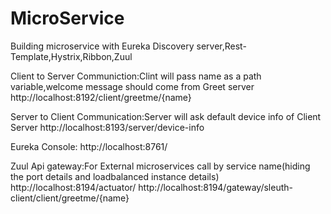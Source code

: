# MicroService
Building microservice with Eureka Discovery server,Rest-Template,Hystrix,Ribbon,Zuul

Client to Server Communiction:Clint will pass name as a path variable,welcome message should come from Greet server
http://localhost:8192/client/greetme/{name}

Server to Client Communication:Server will ask default device info of Client Server
http://localhost:8193/server/device-info

Eureka Console:
http://localhost:8761/

Zuul Api gateway:For External microservices call by service name(hiding the port details and loadbalanced instance details)
http://localhost:8194/actuator/
http://localhost:8194/gateway/sleuth-client/client/greetme/{name}
